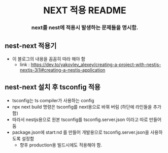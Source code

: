 <center>
<H1> NEXT 적용 README </H1>
<h3>next를 nest에 적용시 발생하는 문제들을 명시함.</h3>
</center>

## nest-next 적용기
- 이 블로그의 내용을 꼼꼼히 따라 해야 함
    + link : https://dev.to/yakovlev_alexey/creating-a-project-with-nestjs-nextjs-3i1i#creating-a-nestjs-application


## nest-next 설치 후 tsconfig 적용
- tsconfig는 ts compiler가 사용하는 config
- npx next build 명령은 tsconfig를 next용으로 바꿔 버림 (하단에 라인들을 추가함)
- 따라서 nestjs용으로 원본 tsconfig를 tsconfig.server.json 이라고 따로 만들어 둠
- package.json에 start:nd 를 만들어 개발용으로 tsconfig.server.json을 사용하도록 설정함
    * 향후 production용 빌드시에도 적용해야 함.

